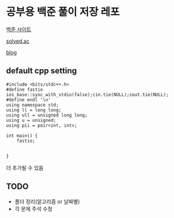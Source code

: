 # 공부용 백준 풀이 저장 레포

[백준 사이트](https://www.acmicpc.net/user/akame312)

[solved.ac](https://solved.ac/profile/akame312)

[blog](https://usani.tistory.com/)

## default cpp setting
```
#include <bits/stdc++.h>
#define fastio ios_base::sync_with_stdio(false);cin.tie(NULL);cout.tie(NULL);
#define endl '\n'
using namespace std;
using ll = long long;
using ull = unsigned long long;
using u = unsigned;
using pii = pair<int, int>;

int main() {
    fastio;
    
    
}
```

더 추가될 수 있음


## TODO
* 폴더 정리(알고리즘 or 날짜별)
* 각 문제 주석 수정
